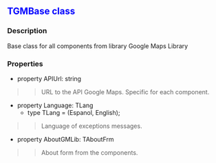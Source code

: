 ## <font color='blue'>TGMBase class</font> ##

### Description ###

Base class for all components from library Google Maps Library

### Properties ###

  * property APIUrl: string
> > URL to the API Google Maps. Specific for each component.

  * property Language: TLang
    * type TLang = (Espanol, English);
> > Language of exceptions messages.

  * property AboutGMLib: TAboutFrm
> > About form from the components.